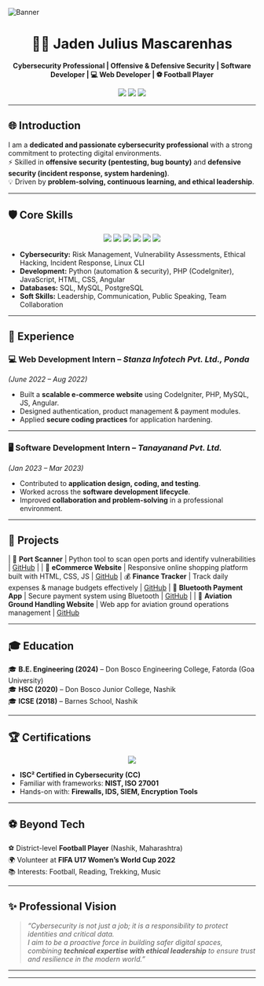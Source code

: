 <!-- Banner -->
![Banner](https://capsule-render.vercel.app/api?type=wave&color=0:0f2027,100:2c5364&height=200&section=header&text=Jaden%20Mascarenhas&fontSize=40&fontColor=000000)

<h1 align="center">👨‍💻 Jaden Julius Mascarenhas</h1>
<p align="center">
  <b>Cybersecurity Professional | Offensive & Defensive Security | Software Developer | 💻 Web Developer | ⚽ Football Player  </b>
</p>

<p align="center">
  <a href="mailto:jadenmascarenhas9@gmail.com"><img src="https://img.shields.io/badge/Email-Contact-red?style=for-the-badge&logo=gmail"></a>
  <a href="https://www.linkedin.com/in/jaden-mascarenhass-989b6a254/"><img src="https://img.shields.io/badge/LinkedIn-Connect-blue?style=for-the-badge&logo=linkedin"></a>
  <a href="https://github.com/jaden-mas1010"><img src="https://img.shields.io/badge/GitHub-Profile-black?style=for-the-badge&logo=github"></a>
</p>

---

## 🌐 Introduction  

I am a **dedicated and passionate cybersecurity professional** with a strong commitment to protecting digital environments.  
⚡ Skilled in **offensive security (pentesting, bug bounty)** and **defensive security (incident response, system hardening)**.  
💡 Driven by **problem-solving, continuous learning, and ethical leadership**.  

---

## 🛡️ Core Skills  

<p align="center">
  <img src="https://img.shields.io/badge/Cybersecurity-🔐-blue?style=for-the-badge">
  <img src="https://img.shields.io/badge/Python-🐍-3776AB?style=for-the-badge&logo=python&logoColor=white">
  <img src="https://img.shields.io/badge/PHP-🖥️-777BB4?style=for-the-badge&logo=php&logoColor=white">
  <img src="https://img.shields.io/badge/JavaScript-⚡-F7DF1E?style=for-the-badge&logo=javascript&logoColor=black">
  <img src="https://img.shields.io/badge/Linux-🐧-FCC624?style=for-the-badge&logo=linux&logoColor=black">
  <img src="https://img.shields.io/badge/SQL-📊-336791?style=for-the-badge&logo=postgresql&logoColor=white">
</p>

- **Cybersecurity:** Risk Management, Vulnerability Assessments, Ethical Hacking, Incident Response, Linux CLI  
- **Development:** Python (automation & security), PHP (CodeIgniter), JavaScript, HTML, CSS, Angular  
- **Databases:** SQL, MySQL, PostgreSQL  
- **Soft Skills:** Leadership, Communication, Public Speaking, Team Collaboration  

---

## 💼 Experience  

### 💻 Web Development Intern – *Stanza Infotech Pvt. Ltd., Ponda*  
*(June 2022 – Aug 2022)*  
- Built a **scalable e-commerce website** using CodeIgniter, PHP, MySQL, JS, Angular.  
- Designed authentication, product management & payment modules.  
- Applied **secure coding practices** for application hardening.  

---

### 🖥️ Software Development Intern – *Tanayanand Pvt. Ltd.*  
*(Jan 2023 – Mar 2023)*  
- Contributed to **application design, coding, and testing**.  
- Worked across the **software development lifecycle**.  
- Improved **collaboration and problem-solving** in a professional environment.  

---

## 🚀 Projects  
| 🔎 **Port Scanner** | Python tool to scan open ports and identify vulnerabilities | [GitHub](https://github.com/jaden-mas1010/port-scanner) |
| 🛒 **eCommerce Website** | Responsive online shopping platform built with HTML, CSS, JS | [GitHub](https://github.com/jaden-mas1010/ecommerce-website) 
| 💰 **Finance Tracker** | Track daily expenses & manage budgets effectively | [GitHub](https://github.com/jaden-mas1010/Finance-Tracker)
| 📱 **Bluetooth Payment App** | Secure payment system using Bluetooth | [GitHub](https://github.com/jaden-mas1010/Bluetooth-payment-app) |
| 🛫 **Aviation Ground Handling Website** | Web app for aviation ground operations management | [GitHub](https://github.com/jaden-mas1010/Aviation-Ground-Handling-Website)

---

## 🎓 Education  

🎓 **B.E. Engineering (2024)** – Don Bosco Engineering College, Fatorda (Goa University)  
🎓 **HSC (2020)** – Don Bosco Junior College, Nashik  
🎓 **ICSE (2018)** – Barnes School, Nashik  

---

## 🏆 Certifications  

<p align="center">
  <img src="https://img.shields.io/badge/ISC²-Certified%20in%20Cybersecurity%20(CC)-2E8B57?style=for-the-badge&logo=isc2&logoColor=white">
</p>

- **ISC² Certified in Cybersecurity (CC)**  
- Familiar with frameworks: **NIST, ISO 27001**  
- Hands-on with: **Firewalls, IDS, SIEM, Encryption Tools**  

---

## ⚽ Beyond Tech  

⚽ District-level **Football Player** (Nashik, Maharashtra)  
🌍 Volunteer at **FIFA U17 Women’s World Cup 2022**  
📚 Interests: Football, Reading, Trekking, Music  

---

## ✨ Professional Vision  

> *“Cybersecurity is not just a job; it is a responsibility to protect identities and critical data.  
I aim to be a proactive force in building safer digital spaces, combining **technical expertise with ethical leadership** to ensure trust and resilience in the modern world.”*  

---




--------------------------------------------

